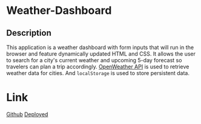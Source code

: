 # Weather-Dashboard

## Description

This application is a weather dashboard with form inputs that will run in the browser and feature dynamically updated HTML and CSS. It allows the user to search for a city's current weather and upcoming 5-day forecast so travelers can plan a trip accordingly.
[OpenWeather API](https://openweathermap.org/forecast5) is used to retrieve weather data for cities. And `localStorage` is used to store persistent data.

# Link

[Github](https://github.com/chasebinkley/Weather-Dashboard)
[Deployed](https://chasebinkley.github.io/Weather-Dashboard/)
